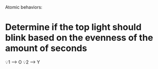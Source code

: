 Atomic behaviors:

# Determine if the top light should blink based on the evenness of the amount of seconds

💡1 --> O
💡2 --> Y